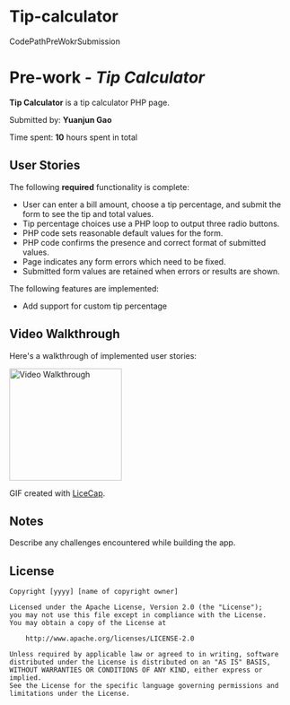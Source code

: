 # Tip-calculator
CodePathPreWokrSubmission
# Pre-work - *Tip Calculator*

**Tip Calculator** is a tip calculator PHP page.

Submitted by: **Yuanjun Gao**

Time spent: **10** hours spent in total

## User Stories

The following **required** functionality is complete:
* User can enter a bill amount, choose a tip percentage, and submit the form to see the tip and total values.
* Tip percentage choices use a PHP loop to output three radio buttons.
* PHP code sets reasonable default values for the form.
* PHP code confirms the presence and correct format of submitted values.
* Page indicates any form errors which need to be fixed.
* Submitted form values are retained when errors or results are shown.

The following features are implemented:
* Add support for custom tip percentage



## Video Walkthrough

Here's a walkthrough of implemented user stories:

<img src='http://imgur.com/K9jeDSG' title='Video Walkthrough' width='200' alt='Video Walkthrough' />

GIF created with [LiceCap](http://www.cockos.com/licecap/).

## Notes

Describe any challenges encountered while building the app.

## License

    Copyright [yyyy] [name of copyright owner]

    Licensed under the Apache License, Version 2.0 (the "License");
    you may not use this file except in compliance with the License.
    You may obtain a copy of the License at

        http://www.apache.org/licenses/LICENSE-2.0

    Unless required by applicable law or agreed to in writing, software
    distributed under the License is distributed on an "AS IS" BASIS,
    WITHOUT WARRANTIES OR CONDITIONS OF ANY KIND, either express or implied.
    See the License for the specific language governing permissions and
    limitations under the License.
